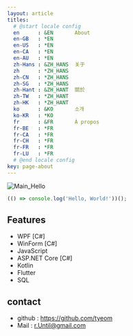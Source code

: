 ```yaml
---
layout: article
titles:
  # @start locale config
  en      : &EN       About
  en-GB   : *EN
  en-US   : *EN
  en-CA   : *EN
  en-AU   : *EN
  zh-Hans : &ZH_HANS  关于
  zh      : *ZH_HANS
  zh-CN   : *ZH_HANS
  zh-SG   : *ZH_HANS
  zh-Hant : &ZH_HANT  關於
  zh-TW   : *ZH_HANT
  zh-HK   : *ZH_HANT
  ko      : &KO       소개
  ko-KR   : *KO
  fr      : &FR       À propos
  fr-BE   : *FR
  fr-CA   : *FR
  fr-CH   : *FR
  fr-FR   : *FR
  fr-LU   : *FR
  # @end locale config
key: page-about
---
```


![Main_Hello](https://user-images.githubusercontent.com/13028129/148501249-063f33f5-f0c6-46a6-a12d-f86ebd04ab98.png)

```javascript
(() => console.log('Hello, World!'))();
```

## Features

- WPF [C#]
- WinForm [C#]
- JavaScript
- ASP.NET Core [C#]
- Kotlin
- Flutter
- SQL

## contact

- github : https://github.com/tyeom
- Mail : r.Until@gmail.com